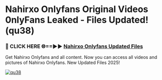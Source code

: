 # Nahirxo Onlyfans Original Videos 0nlyFans Leaked - Files Updated! (qu38)

<h3>🔴 CLICK HERE 🌐==►► <a href="https://tinyurl.com/ehrbuxhb" rel="nofollow">Nahirxo Onlyfans Updated Files</a></h3>

Get Nahirxo Onlyfans and all content. Now you can access all videos and pictures of Nahirxo Onlyfans. New Updated Files 2025!

[![qu38](https://i.imgur.com/lVYEuWS.gif)](https://tinyurl.com/ehrbuxhb)
